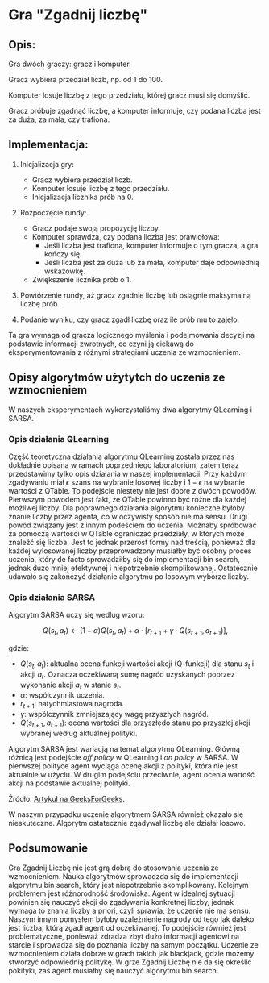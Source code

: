# Gra "Zgadnij liczbę"

## Opis:

Gra dwóch graczy: gracz i komputer.

Gracz wybiera przedział liczb, np. od 1 do 100.

Komputer losuje liczbę z tego przedziału, której gracz musi się domyślić.

Gracz próbuje zgadnąć liczbę, a komputer informuje, czy podana liczba jest za duża, za mała, czy trafiona.

## Implementacja:

1. Inicjalizacja gry:
    * Gracz wybiera przedział liczb.
    * Komputer losuje liczbę z tego przedziału.
    * Inicjalizacja licznika prób na 0.

2. Rozpoczęcie rundy:
    * Gracz podaje swoją propozycję liczby.
    * Komputer sprawdza, czy podana liczba jest prawidłowa:
        - Jeśli liczba jest trafiona, komputer informuje o tym gracza, a gra kończy się.
        - Jeśli liczba jest za duża lub za mała, komputer daje odpowiednią wskazówkę.
    * Zwiększenie licznika prób o 1.

3. Powtórzenie rundy, aż gracz zgadnie liczbę lub osiągnie maksymalną liczbę prób.

4. Podanie wyniku, czy gracz zgadł liczbę oraz ile prób mu to zajęło.

Ta gra wymaga od gracza logicznego myślenia i podejmowania decyzji na podstawie informacji zwrotnych, co czyni ją ciekawą do eksperymentowania z różnymi strategiami uczenia ze wzmocnieniem.

## Opisy algorytmów użytytch do uczenia ze wzmocnieniem

W naszych eksperymentach wykorzystaliśmy dwa algorytmy QLearning i SARSA.

### Opis działania QLearning

Część teoretyczna działania algorytmu QLearning została przez nas dokładnie opisana w ramach poprzedniego laboratorium, zatem teraz przedstawimy tylko opis działania w naszej implementacji. Przy każdym zgadywaniu miał $\epsilon$ szans na wybranie losowej liczby i $1 - \epsilon$ na wybranie wartości z QTable. To podejście niestety nie jest dobre z dwóch powodów. Pierwszym powodem jest fakt, że QTable powinno być różne dla każdej możliwej liczby. Dla poprawnego działania algorytmu konieczne byłoby znanie liczby przez agenta, co w oczywisty sposób nie ma sensu. Drugi powód związany jest z innym podeściem do uczenia. Możnaby spróbować za pomoczą wartości w QTable ograniczać przedziały, w których może znaleźć się liczba. Jest to jednak przerost formy nad treścią, ponieważ dla każdej wylosowanej liczby przeprowadzony musiałby być osobny proces uczenia, który de facto sprowadziłby się do implementacji bin search, jednak dużo mniej efektywnej i niepotrzebnie skomplikowanej. Ostatecznie udawało się zakończyć działanie algorytmu po losowym wyborze liczby.

### Opis działania SARSA

Algorytm SARSA uczy się według wzoru:

$$Q(s_t, a_t) \leftarrow (1 - \alpha)Q(s_t, a_t) + \alpha \cdot [r_{t+1} + \gamma \cdot Q(s_{t+1}, a_{t+1})],$$

gdzie:
* $Q(s_t,a_t)$: aktualna ocena funkcji wartości akcji (Q-funkcji) dla stanu $s_t$ i akcji 
$a_t$. Oznacza oczekiwaną sumę nagród uzyskanych poprzez wykonanie akcji $a_t$ w stanie $s_t$.
* $\alpha$: współczynnik uczenia.
* $r_{t+1}$: natychmiastowa nagroda.
* $\gamma$: współczynnik zmniejszający wagę przyszłych nagród.
* $Q(s_{t+1}, a_{t+1})$: ocena wartości dla przyszłedo stanu po przyszłej akcji wybranej według aktualnej polityki.

Algorytm SARSA jest wariacją na temat algorytmu QLearning. Główną różnicą jest podejście *off policy* w QLearning i *on policy* w SARSA. W pierwszej polityce agent wyciąga ocenę akcji z polityki, która nie jest aktualnie w użyciu. W drugim podejściu przeciwnie, agent ocenia wartość akcji na podstawie aktualnej polityki.

Źródło: [Artykuł na GeeksForGeeks](https://www.geeksforgeeks.org/sarsa-reinforcement-learning/).

W naszym przypadku uczenie algorytmem SARSA również okazało się nieskuteczne. Algorytm ostatecznie zgadywał liczbę ale działał losowo.

## Podsumowanie

Gra Zgadnij Liczbę nie jest grą dobrą do stosowania uczenia ze wzmocnieniem. Nauka algorytmów sprowadzda się do implementacji algorytmu bin search, który jest niepotrzebnie skomplikowany. Kolejnym problemem jest różnorodność środowiska. Agent w idealnej sytuacji powinien się nauczyć akcji do zgadywania konkretnej liczby, jednak wymaga to znania liczby a priori, czyli sprawia, że uczenie nie ma sensu. Naszym innym pomysłem byłoby uzależnienie nagrody od tego jak daleko jest liczba, którą zgadł agent od oczekiwanej. To podejście również jest problematyczne, ponieważ zdradza zbyt dużo informacji agentowi na starcie i sprowadza się do poznania liczby na samym początku. Uczenie ze wzmocnieniem działa dobrze w grach takich jak blackjack, gdzie możemy stworzyć odpowiednią politykę. W grze Zgadnij Liczbę nie da się określić pokityki, zaś agent musiałby się nauczyć algorytmu bin search.
